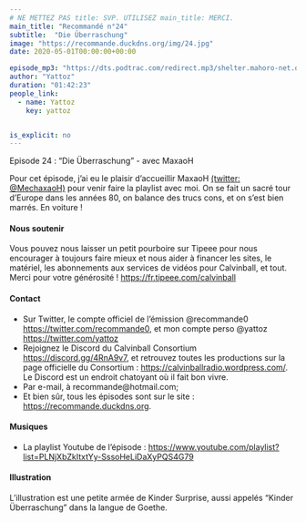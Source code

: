 ```yaml
---
# NE METTEZ PAS title: SVP. UTILISEZ main_title: MERCI.
main_title: "Recommandé n°24"
subtitle:  "Die Überraschung"
image: "https://recommande.duckdns.org/img/24.jpg"
date: 2020-05-01T00:00:00+00:00

episode_mp3: "https://dts.podtrac.com/redirect.mp3/shelter.mahoro-net.org/~yattoz/recommande/episodes/episode24.mp3"
author: "Yattoz"
duration: "01:42:23"
people_link: 
  - name: Yattoz
    key: yattoz


is_explicit: no
---
```


<PodcastHeader/>

<!-- ECRIRE LA DESCRIPTION DE L'EPISODE SOUS CETTE LIGNE -->


 Episode 24 : “Die Überraschung” - avec MaxaoH 

<p>Pour cet épisode, j’ai eu le plaisir d’accueillir MaxaoH <a href="https://twitter.com/mechaxaoh" rel="nofollow">(twitter: @MechaxaoH)</a> pour venir faire la playlist avec moi. On se fait un sacré tour d’Europe dans les années 80, on balance des trucs cons, et on s’est bien marrés. En voiture !</p>

<h4>Nous soutenir</h4>

<p>Vous pouvez nous laisser un petit pourboire sur Tipeee pour nous encourager à toujours faire mieux et nous aider à financer les sites, le matériel, les abonnements aux services de vidéos pour Calvinball, et tout. Merci pour votre générosité ! <a href="https://fr.tipeee.com/calvinball" rel="nofollow">https://fr.tipeee.com/calvinball</a></p>

<h4>Contact</h4>

<ul>
  <li>Sur Twitter, le compte officiel de l’émission @recommande0 <a href="https://twitter.com/recommande0" rel="nofollow">https://twitter.com/recommande0</a>, et mon compte perso @yattoz <a href="https://twitter.com/yattoz" rel="nofollow">https://twitter.com/yattoz</a></li>
  <li>Rejoignez le Discord du Calvinball Consortium <a href="https://discord.gg/4RnA9v7" rel="nofollow">https://discord.gg/4RnA9v7</a>, et retrouvez toutes les productions sur la page officielle du Consortium : <a href="https://calvinballradio.wordpress.com/" rel="nofollow">https://calvinballradio.wordpress.com/</a>. Le Discord est un endroit chatoyant où il fait bon vivre.</li>
  <li>Par e-mail, à recommande@hotmail.com;</li>
  <li>Et bien sûr, tous les épisodes sont sur le site : <a href="https://recommande.duckdns.org" rel="nofollow">https://recommande.duckdns.org</a>.</li>
</ul>

<h4>Musiques</h4>

<ul>
  <li>La playlist Youtube de l’épisode : <a href="https://www.youtube.com/playlist?list=PLNjXbZkItxtYy-SssoHeLiDaXyPQS4G79" rel="nofollow">https://www.youtube.com/playlist?list=PLNjXbZkItxtYy-SssoHeLiDaXyPQS4G79</a></li>
</ul>

<h4>Illustration</h4>

<p>L’illustration est une petite armée de Kinder Surprise, aussi appelés “Kinder Überraschung” dans la langue de Goethe.</p>




